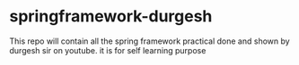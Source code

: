# springframework-durgesh

This repo will contain all the spring framework practical done and shown by durgesh sir on youtube.
it is for self learning purpose
